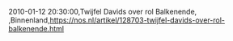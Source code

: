 2010-01-12 20:30:00,Twijfel Davids over rol Balkenende, ,Binnenland,https://nos.nl/artikel/128703-twijfel-davids-over-rol-balkenende.html